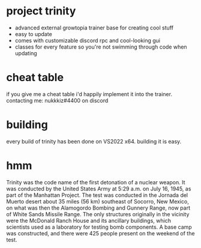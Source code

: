 # project trinity
- advanced external growtopia trainer base for creating cool stuff
- easy to update
- comes with customizable discord rpc and cool-looking gui
- classes for every feature so you're not swimming through code when updating
# cheat table
if you give me a cheat table i'd happily implement it into the trainer.
contacting me: nukkkiz#4400 on discord

# building
every build of trinity has been done on VS2022 x64.
building it is easy.

# hmm
Trinity was the code name of the first detonation of a nuclear weapon. It was conducted by the United States Army at 5:29 a.m. on July 16, 1945, as part of the Manhattan Project. The test was conducted in the Jornada del Muerto desert about 35 miles (56 km) southeast of Socorro, New Mexico, on what was then the Alamogordo Bombing and Gunnery Range, now part of White Sands Missile Range. The only structures originally in the vicinity were the McDonald Ranch House and its ancillary buildings, which scientists used as a laboratory for testing bomb components. A base camp was constructed, and there were 425 people present on the weekend of the test.
